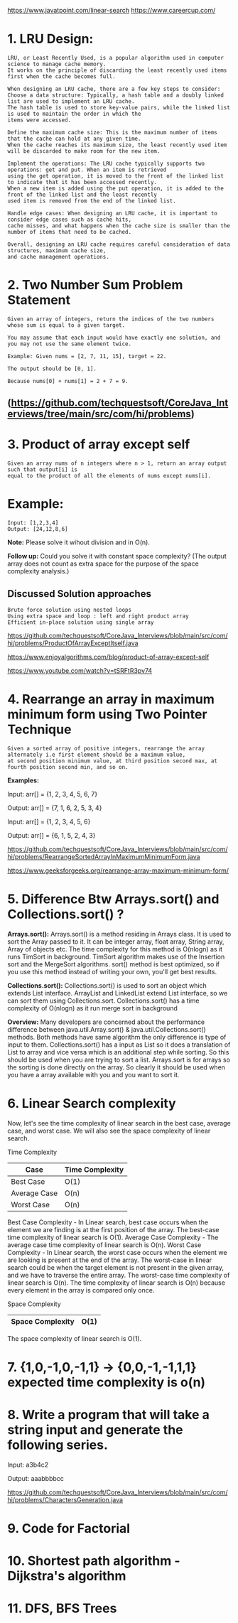 https://www.javatpoint.com/linear-search
https://www.careercup.com/

# 1. LRU Design:

	LRU, or Least Recently Used, is a popular algorithm used in computer science to manage cache memory. 
	It works on the principle of discarding the least recently used items first when the cache becomes full.

	When designing an LRU cache, there are a few key steps to consider:
	Choose a data structure: Typically, a hash table and a doubly linked list are used to implement an LRU cache. 
    The hash table is used to store key-value pairs, while the linked list is used to maintain the order in which the 
    items were accessed.
	
	Define the maximum cache size: This is the maximum number of items that the cache can hold at any given time. 
    When the cache reaches its maximum size, the least recently used item will be discarded to make room for the new item.
	
	Implement the operations: The LRU cache typically supports two operations: get and put. When an item is retrieved 
    using the get operation, it is moved to the front of the linked list to indicate that it has been accessed recently. 
    When a new item is added using the put operation, it is added to the front of the linked list and the least recently 
    used item is removed from the end of the linked list.
	
	Handle edge cases: When designing an LRU cache, it is important to consider edge cases such as cache hits, 
    cache misses, and what happens when the cache size is smaller than the number of items that need to be cached.

	Overall, designing an LRU cache requires careful consideration of data structures, maximum cache size, 
    and cache management operations.


# 2. Two Number Sum Problem Statement

	Given an array of integers, return the indices of the two numbers whose sum is equal to a given target.

	You may assume that each input would have exactly one solution, and you may not use the same element twice.
	
	Example: Given nums = [2, 7, 11, 15], target = 22.
	
	The output should be [0, 1]. 
	
	Because nums[0] + nums[1] = 2 + 7 = 9.

## (https://github.com/techquestsoft/CoreJava_Interviews/tree/main/src/com/hi/problems)

# 3. Product of array except self
    Given an array nums of n integers where n > 1, return an array output such that output[i] is 
    equal to the product of all the elements of nums except nums[i].

# Example:
	Input: [1,2,3,4]
	Output: [24,12,8,6]

**Note:** Please solve it wihout division and in O(n).

**Follow up:**
    Could you solve it with constant space complexity? (The output array 
    does not count as extra space for the purpose of the space complexity analysis.)

## Discussed Solution approaches
	Brute force solution using nested loops
	Using extra space and loop : left and right product array
	Efficient in-place solution using single array

https://github.com/techquestsoft/CoreJava_Interviews/blob/main/src/com/hi/problems/ProductOfArrayExceptItself.java

https://www.enjoyalgorithms.com/blog/product-of-array-except-self

https://www.youtube.com/watch?v=tSRFtR3pv74

# 4. Rearrange an array in maximum minimum form using Two Pointer Technique
    Given a sorted array of positive integers, rearrange the array alternately i.e first element should be a maximum value, 
    at second position minimum value, at third position second max, at fourth position second min, and so on. 
**Examples:**

Input: arr[] = {1, 2, 3, 4, 5, 6, 7} 

Output: arr[] = {7, 1, 6, 2, 5, 3, 4}

Input: arr[] = {1, 2, 3, 4, 5, 6}

Output: arr[] = {6, 1, 5, 2, 4, 3} 

https://github.com/techquestsoft/CoreJava_Interviews/blob/main/src/com/hi/problems/RearrangeSortedArrayInMaximumMinimumForm.java

https://www.geeksforgeeks.org/rearrange-array-maximum-minimum-form/

# 5. Difference Btw Arrays.sort() and Collections.sort() ?
**Arrays.sort():**
Arrays.sort() is a method residing in Arrays class. It is used to sort the Array passed to it. It can be integer array, float array, String array, Array of objects etc.
The time complexity for this method is O(nlogn) as it runs TimSort in background. TimSort algorithm makes use of the Insertion sort and the MergeSort algorithms.
sort() method is best optimized, so if you use this method instead of writing your own, you'll get best results.

**Collections.sort():**
Collections.sort() is used to sort an object which extends List interface. ArrayList and LinkedList extend List interface, so we can sort them using Collections.sort.
Collections.sort() has a time complexity of O(nlogn) as it run merge sort in background

**Overview:**
Many developers are concerned about the performance difference between java.util.Array.sort() & java.util.Collections.sort() methods. Both methods have same algorithm the only difference is type of input to them.
Collections.sort() has a input as List so it does a translation of List to array and vice versa which is an additional step while sorting. So this should be used when you are trying to sort a list.
Arrays.sort is for arrays so the sorting is done directly on the array. So clearly it should be used when you have a array available with you and you want to sort it.

# 6. Linear Search complexity
Now, let's see the time complexity of linear search in the best case, average case, and worst case. We will also see the space complexity of linear search.

Time Complexity

|Case	       | Time Complexity |
|-------------|-----------------|
|Best Case	   | O(1)            |
|Average Case | O(n)            |
|Worst Case	  | O(n)            |

Best Case Complexity - In Linear search, best case occurs when the element we are finding is at the first position of the array. The best-case time complexity of linear search is O(1).
      Average Case Complexity - The average case time complexity of linear search is O(n).
      Worst Case Complexity - In Linear search, the worst case occurs when the element we are looking is present at the end of the array. The worst-case in linear search could be when the target element is not present in the given array, and we have to traverse the entire array. The worst-case time complexity of linear search is O(n).
      The time complexity of linear search is O(n) because every element in the array is compared only once.

Space Complexity

   |Space Complexity	|O(1)|
   |---------------|---------|

   The space complexity of linear search is O(1).
   
# 7. {1,0,-1,0,-1,1} -> {0,0,-1,-1,1,1} expected time complexity is o(n)

# 8. Write a program that will take a string input and generate the following series.
Input: a3b4c2

Output: aaabbbbcc

https://github.com/techquestsoft/CoreJava_Interviews/blob/main/src/com/hi/problems/CharactersGeneration.java

# 9. Code for Factorial

# 10. Shortest path algorithm - Dijkstra's algorithm

# 11. DFS, BFS Trees

